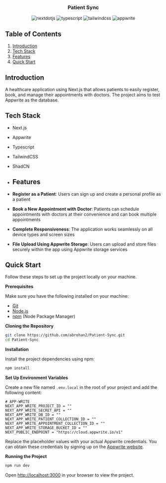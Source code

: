 <div align="center">
  <h3 align="center">Patient Sync</h3>
   <div>
    <img src="https://img.shields.io/badge/-Next_JS-black?style=for-the-badge&logoColor=white&logo=nextdotjs&color=000000" alt="nextdotjs" />
    <img src="https://img.shields.io/badge/-TypeScript-black?style=for-the-badge&logoColor=white&logo=typescript&color=3178C6" alt="typescript" />
    <img src="https://img.shields.io/badge/-Tailwind_CSS-black?style=for-the-badge&logoColor=white&logo=tailwindcss&color=06B6D4" alt="tailwindcss" />
    <img src="https://img.shields.io/badge/-Appwrite-black?style=for-the-badge&logoColor=white&logo=appwrite&color=FD366E" alt="appwrite" />
  </div>
</div>

## <a name="table">Table of Contents</a>

1. [Introduction](#introduction)
2. [Tech Stack](#tech-stack)
3. [Features](#features)
4. [Quick Start](#quick-start)

## <a name="introduction">Introduction</a>

A healthcare application using Next.js that allows patients to easily register, book, and manage their appointments with doctors. The project aims to test Appwrite as the database.

## <a name="tech-stack">Tech Stack</a>

- Next.js
- Appwrite
- Typescript
- TailwindCSS
- ShadCN

- ## <a name="features">Features</a>

- **Register as a Patient**: Users can sign up and create a personal profile as a patient

- **Book a New Appointment with Doctor**: Patients can schedule appointments with doctors at their convenience and can book multiple appointments

- **Complete Responsiveness**: The application works seamlessly on all device types and screen sizes

- **File Upload Using Appwrite Storage**: Users can upload and store files securely within the app using Appwrite storage services

## <a name="quick-start">Quick Start</a>

Follow these steps to set up the project locally on your machine.

**Prerequisites**

Make sure you have the following installed on your machine:

- [Git](https://git-scm.com/)
- [Node.js](https://nodejs.org/en)
- [npm](https://www.npmjs.com/) (Node Package Manager)

**Cloning the Repository**

```bash
git clone https://github.com/abrehan2/Patient-Sync.git
cd Patient-Sync
```

**Installation**

Install the project dependencies using npm:

```bash
npm install
```

**Set Up Environment Variables**

Create a new file named `.env.local` in the root of your project and add the following content:

```env
# APP-WRITE
NEXT_APP_WRITE_PROJECT_ID = ""
NEXT_APP_WRITE_SECRET_API = ""
NEXT_APP_WRITE_DB_ID = ""
NEXT_APP_WRITE_PATIENT_COLLECTION_ID = ""
NEXT_APP_WRITE_APPOINTMENT_COLLECTION_ID = ""
NEXT_APP_WRITE_STORAGE_BUCKET_ID = ""
NEXT_PUBLIC_ENDPOINT = "https://cloud.appwrite.io/v1"
```
Replace the placeholder values with your actual Appwrite credentials. You can obtain these credentials by signing up on the [Appwrite website](https://appwrite.io/).

**Running the Project**

```bash
npm run dev
```

Open [http://localhost:3000](http://localhost:3000) in your browser to view the project.
